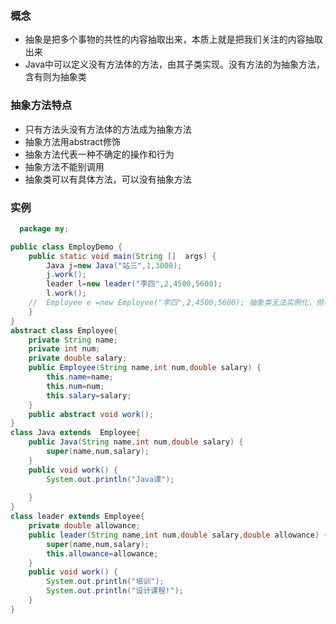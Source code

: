 ### 概念
- 抽象是把多个事物的共性的内容抽取出来，本质上就是把我们关注的内容抽取出来
- Java中可以定义没有方法体的方法，由其子类实现。没有方法的为抽象方法，含有则为抽象类
### 抽象方法特点
- 只有方法头没有方法体的方法成为抽象方法
- 抽象方法用abstract修饰
- 抽象方法代表一种不确定的操作和行为
- 抽象方法不能别调用
- 抽象类可以有具体方法，可以没有抽象方法
### 实例
```java
  package my;

public class EmployDemo {
	public static void main(String []  args) {
		Java j=new Java("站三",1,3000);
		j.work();
		leader l=new leader("李四",2,4500,5600);
		l.work(); 		
	//	Employee e =new Employee("李四",2,4500,5600); 抽象类无法实例化，但可以带其他方法。
	}
}
abstract class Employee{
	private String name;
	private int num;
	private double salary;
	public Employee(String name,int num,double salary) {
		this.name=name;
		this.num=num;
		this.salary=salary;
	}
	public abstract void work();
}
class Java extends  Employee{
	public Java(String name,int num,double salary) {
		super(name,num,salary);
	}
	public void work() {
		System.out.println("Java课");
		
	}	
}
class leader extends Employee{
	private double allowance;
	public leader(String name,int num,double salary,double allowance) {
		super(name,num,salary);
		this.allowance=allowance;
	}
	public void work() {
		System.out.println("培训");
		System.out.println("设计课程!");
	}
}
```

